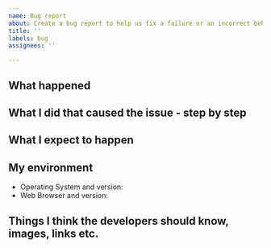 ```yaml
---
name: Bug report
about: Create a bug report to help us fix a failure or an incorrect behavior
title: ''
labels: bug
assignees: ''

---
```


## What happened


## What I did that caused the issue - step by step



## What I expect to happen


## My environment
* Operating System and version:
* Web Browser and version:

## Things I think the developers should know, images, links etc.

